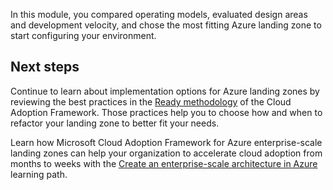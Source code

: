 In this module, you compared operating models, evaluated design areas and development velocity, and chose the most fitting Azure landing zone to start configuring your environment.

## Next steps

Continue to learn about implementation options for Azure landing zones by reviewing the best practices in the [Ready methodology](/azure/cloud-adoption-framework/ready/?azure-portal=true) of the Cloud Adoption Framework. Those practices help you to choose how and when to refactor your landing zone to better fit your needs.

Learn how Microsoft Cloud Adoption Framework for Azure enterprise-scale landing zones can help your organization to accelerate cloud adoption from months to weeks with the [Create an enterprise-scale architecture in Azure](/learn/paths/enterprise-scale-architecture/?azure-portal=true) learning path.
